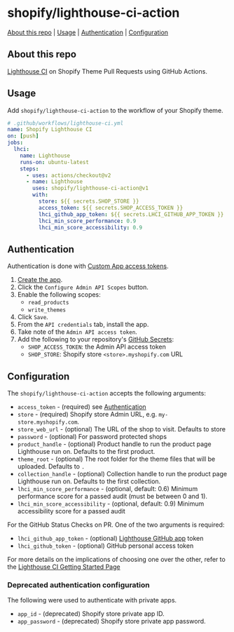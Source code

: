 # shopify/lighthouse-ci-action

[About this repo](#about-this-repo) | [Usage](#usage) | [Authentication](#authentication) | [Configuration](#configuration)

## About this repo

[Lighthouse CI](https://github.com/googleChrome/lighthouse-ci) on Shopify Theme Pull Requests using GitHub Actions.

## Usage

Add `shopify/lighthouse-ci-action` to the workflow of your Shopify theme.

```yml
# .github/workflows/lighthouse-ci.yml
name: Shopify Lighthouse CI
on: [push]
jobs:
  lhci:
    name: Lighthouse
    runs-on: ubuntu-latest
    steps:
      - uses: actions/checkout@v2
      - name: Lighthouse
        uses: shopify/lighthouse-ci-action@v1
        with:
          store: ${{ secrets.SHOP_STORE }}
          access_token: ${{ secrets.SHOP_ACCESS_TOKEN }}
          lhci_github_app_token: ${{ secrets.LHCI_GITHUB_APP_TOKEN }}
          lhci_min_score_performance: 0.9
          lhci_min_score_accessibility: 0.9
```

## Authentication

Authentication is done with [Custom App access tokens](https://shopify.dev/apps/auth/admin-app-access-tokens).

1. [Create the app](https://help.shopify.com/en/manual/apps/custom-apps#create-and-install-a-custom-app).
2. Click the `Configure Admin API Scopes` button.
3. Enable the following scopes:
   - `read_products`
   - `write_themes`
4. Click `Save`.
5. From the `API credentials` tab, install the app.
6. Take note of the `Admin API access token`.
7. Add the following to your repository's [GitHub Secrets](https://docs.github.com/en/actions/reference/encrypted-secrets#creating-encrypted-secrets-for-an-environment):
   - `SHOP_ACCESS_TOKEN`: the Admin API access token
   - `SHOP_STORE`: Shopify store `<store>.myshopify.com` URL

## Configuration

The `shopify/lighthouse-ci-action` accepts the following arguments:

* `access_token` - (required) see [Authentication](#authentication)
* `store` - (required) Shopify store Admin URL, e.g. `my-store.myshopify.com`.
* `store_web_url` - (optional) The URL of the shop to visit. Defaults to store
* `password` - (optional) For password protected shops
* `product_handle` - (optional) Product handle to run the product page Lighthouse run on. Defaults to the first product.
* `theme_root` - (optional) The root folder for the theme files that will be uploaded. Defaults to `.`
* `collection_handle` - (optional) Collection handle to run the product page Lighthouse run on. Defaults to the first collection.
* `lhci_min_score_performance` - (optional, default: 0.6) Minimum performance score for a passed audit (must be between 0 and 1).
* `lhci_min_score_accessibility` - (optional, default: 0.9) Minimum accessibility score for a passed audit

For the GitHub Status Checks on PR. One of the two arguments is required:

* `lhci_github_app_token` - (optional) [Lighthouse GitHub app](https://github.com/apps/lighthouse-ci) token
* `lhci_github_token` - (optional) GitHub personal access token

For more details on the implications of choosing one over the other, refer to the [Lighthouse CI Getting Started Page](https://github.com/GoogleChrome/lighthouse-ci/blob/main/docs/getting-started.md#github-status-checks)

### Deprecated authentication configuration

The following were used to authenticate with private apps.

* `app_id` - (deprecated) Shopify store private app ID.
* `app_password` - (deprecated) Shopify store private app password.
